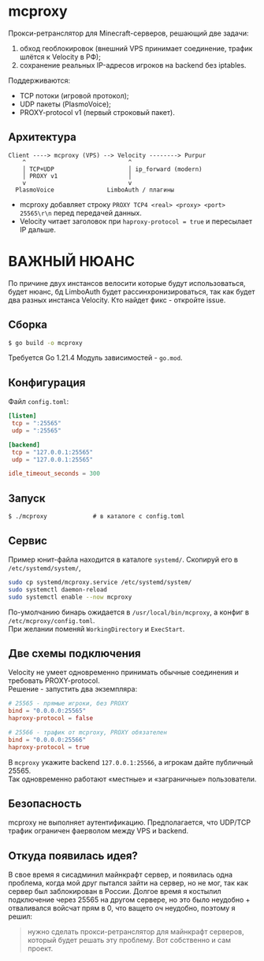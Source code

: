 # mcproxy

Прокси-ретранслятор для Minecraft-серверов, решающий две задачи:

1. обход геоблокировок (внешний VPS принимает соединение, трафик шлётся к Velocity в РФ);
2. сохранение реальных IP-адресов игроков на backend без iptables.

Поддерживаются:
* TCP потоки (игровой протокол);
* UDP пакеты (PlasmoVoice);
* PROXY-protocol v1 (первый строковый пакет).

## Архитектура
```
Client ----> mcproxy (VPS) --> Velocity --------> Purpur
    ^                             ^                            
    │ TCP+UDP                     │ ip_forward (modern)         
    │ PROXY v1                    │                            
    v                             v
  PlasmoVoice               LimboAuth / плагины
```

* mcproxy добавляет строку `PROXY TCP4 <real> <proxy> <port> 25565\r\n` перед передачей данных.
* Velocity читает заголовок при `haproxy-protocol = true` и пересылает IP дальше.

# ВАЖНЫЙ НЮАНС
По причине двух инстансов велосити которые будут использоваться, будет нюанс, бд LimboAuth будет рассинхронизироваться, так как будет два разных инстанса Velocity. Кто найдет фикс - откройте issue.

## Сборка
```sh
$ go build -o mcproxy
```

Требуется Go 1.21.4 Модуль зависимостей - `go.mod`.

## Конфигурация
Файл `config.toml`:
```toml
[listen]
 tcp = ":25565"
 udp = ":25565"

[backend]
 tcp = "127.0.0.1:25565"
 udp = "127.0.0.1:25565"

idle_timeout_seconds = 300
```

## Запуск
```
$ ./mcproxy             # в каталоге с config.toml
```

## Сервис

Пример юнит-файла находится в каталоге `systemd/`. Скопируй его в `/etc/systemd/system/`,

```sh
sudo cp systemd/mcproxy.service /etc/systemd/system/
sudo systemctl daemon-reload
sudo systemctl enable --now mcproxy
```

По-умолчанию бинарь ожидается в `/usr/local/bin/mcproxy`, а конфиг в `/etc/mcproxy/config.toml`.  
При желании поменяй `WorkingDirectory` и `ExecStart`.

## Две схемы подключения

Velocity не умеет одновременно принимать обычные соединения и требовать PROXY-protocol.  
Решение - запустить два экземпляра:

```toml
# 25565 - прямые игроки, без PROXY
bind = "0.0.0.0:25565"
haproxy-protocol = false

# 25566 - трафик от mcproxy, PROXY обязателен
bind = "0.0.0.0:25566"
haproxy-protocol = true
```

В `mcproxy` укажите backend `127.0.0.1:25566`, а игрокам дайте публичный 25565.  
Так одновременно работают «местные» и «заграничные» пользователи.


## Безопасность
mcproxy не выполняет аутентификацию. Предполагается, что UDP/TCP трафик ограничен фаерволом между VPS и backend.

## Откуда появилась идея?

В свое время я сисадминил майнкрафт сервер, и появилась одна проблема, когда мой друг пытался зайти на сервер, но не мог, так как сервер был заблокирован в России. Долгое время я костылил подключение через 25565 на другом сервере, но это было неудобно + отваливался войсчат прям в 0, что ващето оч неудобно, поэтому я решил: 
> нужно сделать прокси-ретранслятор для майнкрафт серверов, который будет решать эту проблему.
Вот собственно и сам проект.

